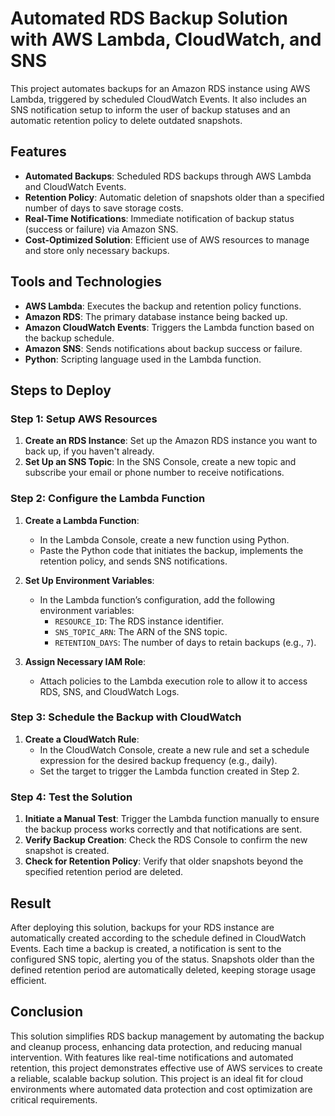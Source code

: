 # Automated RDS Backup Solution with AWS Lambda, CloudWatch, and SNS

This project automates backups for an Amazon RDS instance using AWS Lambda, triggered by scheduled CloudWatch Events. It also includes an SNS notification setup to inform the user of backup statuses and an automatic retention policy to delete outdated snapshots.

## Features

- **Automated Backups**: Scheduled RDS backups through AWS Lambda and CloudWatch Events.
- **Retention Policy**: Automatic deletion of snapshots older than a specified number of days to save storage costs.
- **Real-Time Notifications**: Immediate notification of backup status (success or failure) via Amazon SNS.
- **Cost-Optimized Solution**: Efficient use of AWS resources to manage and store only necessary backups.

## Tools and Technologies

- **AWS Lambda**: Executes the backup and retention policy functions.
- **Amazon RDS**: The primary database instance being backed up.
- **Amazon CloudWatch Events**: Triggers the Lambda function based on the backup schedule.
- **Amazon SNS**: Sends notifications about backup success or failure.
- **Python**: Scripting language used in the Lambda function.

## Steps to Deploy

### Step 1: Setup AWS Resources

1. **Create an RDS Instance**: Set up the Amazon RDS instance you want to back up, if you haven't already.
2. **Set Up an SNS Topic**: In the SNS Console, create a new topic and subscribe your email or phone number to receive notifications.

### Step 2: Configure the Lambda Function

1. **Create a Lambda Function**:
   - In the Lambda Console, create a new function using Python.
   - Paste the Python code that initiates the backup, implements the retention policy, and sends SNS notifications.

2. **Set Up Environment Variables**:
   - In the Lambda function’s configuration, add the following environment variables:
     - `RESOURCE_ID`: The RDS instance identifier.
     - `SNS_TOPIC_ARN`: The ARN of the SNS topic.
     - `RETENTION_DAYS`: The number of days to retain backups (e.g., `7`).

3. **Assign Necessary IAM Role**:
   - Attach policies to the Lambda execution role to allow it to access RDS, SNS, and CloudWatch Logs.

### Step 3: Schedule the Backup with CloudWatch

1. **Create a CloudWatch Rule**:
   - In the CloudWatch Console, create a new rule and set a schedule expression for the desired backup frequency (e.g., daily).
   - Set the target to trigger the Lambda function created in Step 2.

### Step 4: Test the Solution

1. **Initiate a Manual Test**: Trigger the Lambda function manually to ensure the backup process works correctly and that notifications are sent.
2. **Verify Backup Creation**: Check the RDS Console to confirm the new snapshot is created.
3. **Check for Retention Policy**: Verify that older snapshots beyond the specified retention period are deleted.

## Result

After deploying this solution, backups for your RDS instance are automatically created according to the schedule defined in CloudWatch Events. Each time a backup is created, a notification is sent to the configured SNS topic, alerting you of the status. Snapshots older than the defined retention period are automatically deleted, keeping storage usage efficient.

## Conclusion

This solution simplifies RDS backup management by automating the backup and cleanup process, enhancing data protection, and reducing manual intervention. With features like real-time notifications and automated retention, this project demonstrates effective use of AWS services to create a reliable, scalable backup solution. 
This project is an ideal fit for cloud environments where automated data protection and cost optimization are critical requirements.
